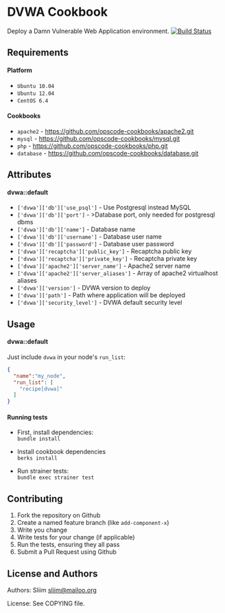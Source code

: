 DVWA Cookbook
=============
Deploy a Damn Vulnerable Web Application environment. [![Build Status](https://secure.travis-ci.org/wargames-cookbooks/dvwa.png)](http://travis-ci.org/wargames-cookbooks/dvwa)

Requirements
------------

#### Platform
- `Ubuntu 10.04`
- `Ubuntu 12.04`
- `CentOS 6.4`

#### Cookbooks
- `apache2` - https://github.com/opscode-cookbooks/apache2.git
- `mysql` - https://github.com/opscode-cookbooks/mysql.git
- `php` - https://github.com/opscode-cookbooks/php.git
- `database` - https://github.com/opscode-cookbooks/database.git

Attributes
----------

#### dvwa::default
* `['dvwa']['db']['use_psql']` - Use Postgresql instead MySQL
* `['dvwa']['db']['port']` - >Database port, only needed for postgresql dbms
* `['dvwa']['db']['name']` - Database name
* `['dvwa']['db']['username']` - Database user name
* `['dvwa']['db']['password']` - Database user password
* `['dvwa']['recaptcha']['public_key']` - Recaptcha public key
* `['dvwa']['recaptcha']['private_key']` - Recaptcha private key
* `['dvwa']['apache2']['server_name']` - Apache2 server name
* `['dvwa']['apache2']['server_aliases']` - Array of apache2 virtualhost aliases
* `['dvwa']['version']` - DVWA version to deploy
* `['dvwa']['path']` - Path where application will be deployed
* `['dvwa']['security_level']` - DVWA default security level

Usage
-----
#### dvwa::default

Just include `dvwa` in your node's `run_list`:

```json
{
  "name":"my_node",
  "run_list": [
    "recipe[dvwa]"
  ]
}
```

#### Running tests

- First, install dependencies:  
`bundle install`  

- Install cookbook dependencies  
`berks install`  

- Run strainer tests:  
`bundle exec strainer test`  

Contributing
------------
1. Fork the repository on Github
2. Create a named feature branch (like `add-component-x`)
3. Write you change
4. Write tests for your change (if applicable)
5. Run the tests, ensuring they all pass
6. Submit a Pull Request using Github

License and Authors
-------------------
Authors: Sliim <sliim@mailoo.org> 

License: See COPYING file.

